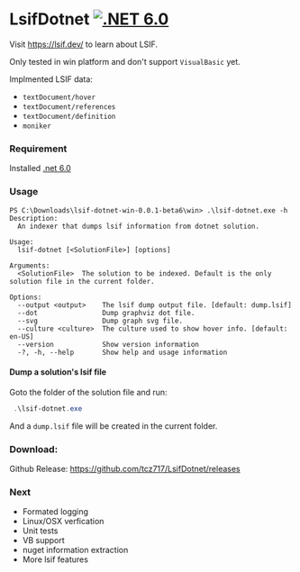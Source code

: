 # LsifDotnet [![.NET 6.0](https://github.com/tcz717/LsifDotnet/actions/workflows/dotnet.yml/badge.svg)](https://github.com/tcz717/LsifDotnet/actions/workflows/dotnet.yml)

Visit https://lsif.dev/ to learn about LSIF.

Only tested in win platform and don't support `VisualBasic` yet.

Implmented LSIF data:

- `textDocument/hover`
- `textDocument/references`
- `textDocument/definition`
- `moniker`

### Requirement

Installed [.net 6.0](https://dotnet.microsoft.com/en-us/download/dotnet/6.0)

### Usage

```
PS C:\Downloads\lsif-dotnet-win-0.0.1-beta6\win> .\lsif-dotnet.exe -h
Description:
  An indexer that dumps lsif information from dotnet solution.

Usage:
  lsif-dotnet [<SolutionFile>] [options]

Arguments:
  <SolutionFile>  The solution to be indexed. Default is the only solution file in the current folder.

Options:
  --output <output>    The lsif dump output file. [default: dump.lsif]
  --dot                Dump graphviz dot file.
  --svg                Dump graph svg file.
  --culture <culture>  The culture used to show hover info. [default: en-US]
  --version            Show version information
  -?, -h, --help       Show help and usage information

```

#### Dump a solution's lsif file

Goto the folder of the solution file and run:
```powershell
 .\lsif-dotnet.exe
```

And a `dump.lsif` file will be created in the current folder.

### Download:

Github Release: https://github.com/tcz717/LsifDotnet/releases

### Next

- Formated logging
- Linux/OSX verfication
- Unit tests
- VB support
- nuget information extraction
- More lsif features
